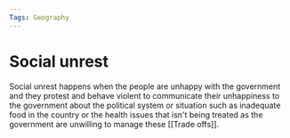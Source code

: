 ```yaml
---
Tags: Geography
---
```

# Social unrest
Social unrest happens when the people are unhappy with the government and they protest and behave violent to communicate their unhappiness to the government about the political system or situation such as inadequate food in the country or the  health issues that isn't being treated as the government are unwilling to manage these [[Trade offs]].